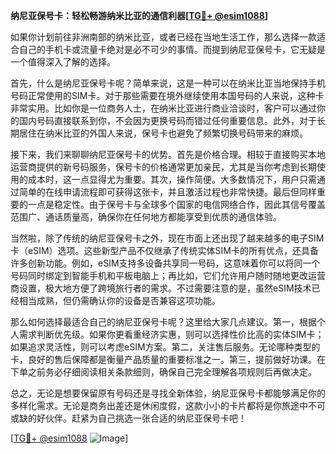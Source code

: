 **纳尼亚保号卡：轻松畅游纳米比亚的通信利器[[TG💪+ @esim1088](https://t.me/s/esim1088)]**

如果你计划前往非洲南部的纳米比亚，或者已经在当地生活工作，那么选择一款适合自己的手机卡或流量卡绝对是必不可少的事情。而提到纳尼亚保号卡，它无疑是一个值得深入了解的选择。

首先，什么是纳尼亚保号卡呢？简单来说，这是一种可以在纳米比亚当地保持手机号码正常使用的SIM卡。对于那些需要在境外继续使用本国号码的人来说，这种卡非常实用。比如你是一位商务人士，在纳米比亚进行商业洽谈时，客户可以通过你的国内号码直接联系到你，不会因为更换号码而错过任何重要信息。此外，对于长期居住在纳米比亚的外国人来说，保号卡也避免了频繁切换号码带来的麻烦。

接下来，我们来聊聊纳尼亚保号卡的优势。首先是价格合理。相较于直接购买本地运营商提供的新号码服务，保号卡的价格通常更加亲民，尤其是当你考虑到长期使用的成本时，这一点显得尤为重要。其次，操作简便。大多数情况下，用户只需通过简单的在线申请流程即可获得这张卡，并且激活过程也非常快捷。最后但同样重要的一点是稳定性。由于保号卡与全球多个国家的电信网络合作，因此其信号覆盖范围广、通话质量高，确保你在任何地方都能享受到优质的通信体验。

当然啦，除了传统的纳尼亚保号卡之外，现在市面上还出现了越来越多的电子SIM卡（eSIM）选项。这些新型产品不仅继承了传统实体SIM卡的所有优点，还具备许多创新功能。例如，eSIM支持多设备共享同一号码，这意味着你可以将同一个号码同时绑定到智能手机和平板电脑上；再比如，它们允许用户随时随地更改运营商设置，极大地方便了跨境旅行者的需求。不过需要注意的是，虽然eSIM技术已经相当成熟，但仍需确认你的设备是否兼容这项功能。

那么如何选择最适合自己的纳尼亚保号卡呢？这里给大家几点建议。第一，根据个人需求判断优先级。如果你更看重经济实惠，则可以选择性价比高的实体SIM卡；如果追求灵活性，则可以考虑eSIM方案。第二，关注售后服务。无论哪种类型的卡，良好的售后保障都是衡量产品质量的重要标准之一。第三，提前做好功课。在下单之前务必仔细阅读相关条款细则，确保自己完全理解各项规则后再做决定。

总之，无论是想要保留原有号码还是寻找全新体验，纳尼亚保号卡都能够满足你的多样化需求。无论是商务出差还是休闲度假，这款小小的卡片都将是你旅途中不可或缺的好伙伴。赶紧为自己挑选一张合适的纳尼亚保号卡吧！

[[TG💪+ @esim1088](https://t.me/s/esim1088) ![Image](https://i.postimg.cc/4NQfJmqS/Snipaste-2025-05-13-00-14-12.png)]